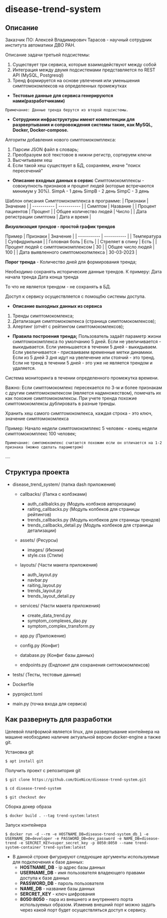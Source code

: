 # disease-trend-system

## Описание

Заказчик ПО: Алексей Владимирович Тарасов - научный сотрудник института автоматики ДВО РАН.

Описание задачи третьей подсистемы:
1. Существует три сервиса, которые взаимодействуют между собой
2. Интеграция между двумя подсистемами представляется по REST API (MySQL, Postgresql)
3. Тренд формируется на основе увлечения или уменьшения симптомокомлексов на определенных промежутках

* **Тестовые данные для сервиса генерируются нами(разработчиками)**

```
Примечание: Данные тренда берутся из второй подсистемы. 

```

* **Сотрудники инфраструктуры имеют компетенции для разрвертывания и сопровождения системы такие, как MySQL, Docker, Docker-compose.** 

Алгоритм добавления нового симптомокомплекса:
1. Парсим JSON файл в словарь;
2. Преобразуем всё текстовое в нижни регистр, сортируем ключи
3. Высчитываем хеш
4. Если такой хеш существует в БД, сохраняем, иначе "поиск пересечений"

* **Описание входных данных в сервис**
Симптомокомплексы - совокупность признаков и процент людей (которые встречаются минимум у 30%).
SimpA - 1 день
SimpB - 2 день
SimpC - 3 день


Шаблон описания Симптомокомплекса в программе:
| Признаки | Значение |
| ----------- | ----------- |
| Симптом | Название |
| Процент пациентов | Процент |
| Общее количество людей | Число |
| Дата регистрации симптома | Дата и время |

***Визуализация трендов* - простой график трендов**

Пример
| Признаки | Значение |
| ----------- | ----------- |
| Температура | Супфидрильная |
| Головная боль | Есть |
| Стреляет в спину | Есть |
| Процент людей c симптомокомплексом | 30 |
| Общее число людей | 100 |
| Дата выявленного симптомокопмлекса | 30-03-2023 |




**Порог тренда** - Количество дней для формирования тренда;

Необходимо сохранять исторические данные трендов.
К примеру:
Дата начала тренда
Дата конца тренда

То что не является трендом - не сохранять в БД.

Доступ к сервису осуществляется с помощбю системы доступа.

* **Описание выходных данных из сервиса**
1. Тренды симптомокомлекса;
2. Детализация симптомокомлекса (страница симптомокомлексов);
3. Алертинг (отчёт с рейтингом симптомокомлексов);

* **Правила построения тренда;**
Пользователь задаёт параметр жизни симптомокомплекса по умолчанию 5 дней.
Если не увеличивается - выкидывается.
Если уменьшается в течении 5 дней - выкидываем.
Если увеличивается - присваиваем временные метки динамики.
Если из 5 дней 3 дня идут на увелечение или стоячий - это тренд.
Если не тренд в течении 5 дней - это уже не является трендом и удаляется.

Система мониторинга в течении определенного промежутка времени.

Важно:
Если симптомокомлекс пересекается по 3-м и более признакам с другим симптомокомлексом (является надмножеством), помечать их как похожие симптомокомлексы. При учете тренда похожие симптомокомлексы дублировать в разные тренды.

Хранить хеш самого симптомокомлекса, каждая строка - это ключ, значение симптомокомлекса

Пример:
Начало недели симптомокомплекс 5 человек  - конец недели симптомокомплекс 100 человек;

```
Примечание: симтомокомлекс считается похожим если он отличается на 1-2 признака (можно сделать параметром)

```

....

## Структура проекта

* disease_trend_system/ (папка dash приложения)

    * callbacks/ (Папка с колбэками)

        * auth_callbalcks.py (Модуль колбэков авторизации)
        * raiting_callbacks.py (Модуль колбеков для страницы рейтингов)
        * trends_callbacks.py (Модуль колбеков для страницы трендов)
        * trends_callbacks_detail.py (Модуль колбеков для страницы детализации)
    * assets/ (Ресурсы)

        * images/ (Иконки)
        * style.css (Стили)
    
    * layouts/ (Части макета приложения)
        * auth_layout.py
        * navbar.py
        * raiting_layout.py
        * trends_layout.py
        * trends_layout_detail.py
 
    * services/ (Части макета приложения)
    
        * create_data_trend.py
        * symptom_complexes_dao.py
        * symptom_complex_transform.py

    * app.py (Приложение)
    * config.py (Конфиг)
    * database.py (Конфиг базы данных)
    * endpoints.py (Ендпоинт для сохранения сиптомокомлексов)
    
* tests/ (Тесты, тестовые данные)
* Dockerfile
* pyproject.toml
* main.py (точка входа для сервиса)

## Как развернуть для разработки

Целевой платформой является linux, для развертывание контейнера на машине необходимо наличие актуальной версии docker-engine а также git.

Установка git
```
$ apt install git
```

Получить проект с репозитория git
```
$ git clone https://github.com/DieNice/disease-trend-system.git

$ cd disease-trend-system

$ git checkout dev
```

Сборка докер образа
```
$ docker build . --tag trend-system:latest
```

Запуск контейнера
```
$ docker run -d --rm -e HOSTNAME_DB=disease-trend-system_db_1 -e USERNAME_DB=developer -e PASSWORD_DB=dev_password -e NAME_DB=disease-trend -e SERCRET_KEY=super_secret_key -p 8050:8050 --name trend-system-container trend-system:latest
```

* В данной строке фигурируют следующие аргументы используемые для подключения к базе данных:
    * **HOSTNAME_DB** - ip адрес базы данных
    * **USERNAME_DB** - имя пользователя владеющего правами доступа к базе данных
    * **PASSWORD_DB** - пароль пользователя
    * **NAME_DB** - название базы данных
    * **SERCRET_KEY** - ключ шифрования
    * **8050:8050** - пара из внешнего и внутреннего порта используемых образом. Изменив внешний порт можно задать через какой порт будет осуществляться доступ к сервису.